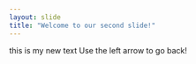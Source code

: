 ```yaml
---
layout: slide
title: "Welcome to our second slide!"
---
```

this is my new text
Use the left arrow to go back!